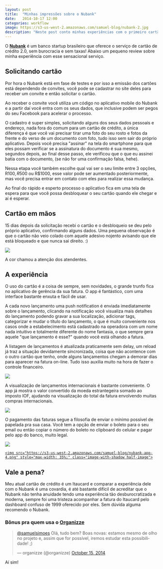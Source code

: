 ```yaml
---
layout: post
title:  "Minhas impressões sobre o Nubank"
date:   2014-10-17 12:00
categories: workflow
image: https://s3-us-west-2.amazonaws.com/samuel-blog/nubank-2.jpg
description: "Neste post conto minhas experiências com o primeiro cartão de crédito moderno e sem taxas do Brasil."
---
```


O **[Nubank](http://nubank.com.br)** é um banco startup brasileiro que oferece o serviço de cartão de crédito 2.0, sem burocracia e sem taxas! Abaixo um pequeno review sobre minha experiência com esse sensacional serviço.

## Solicitando cartão
Por hora o Nubank está em fase de testes e por isso a emissão dos cartões está dependendo de convites, você pode se cadastrar no site deles para receber um convite e então solicitar o cartão.

Ao receber o convite você utiliza um código no aplicativo mobile do Nubank e a partir daí você entra com os seus dados, que inclusive podem ser pegos do seu Facebook para acelerar o processo.

O cadastro é super simples, solicitando alguns dos seus dados pessoais e endereço, nada fora do comum para um cartão de crédito, a única diferença é que você vai precisar tirar uma foto do seu rosto e fotos da frente e do verso de um documento com foto, tudo isso sem sair do próprio aplicativo. Depois você precisa "assinar" na tela do smartphone para que eles possam verificar se a assinatura do documento é sua mesmo, segundos depois, ao final desse passo, ele verificou que o que eu assinei batia com o documento, (se não for uma confirmação falsa, hehe).

Nessa etapa você também escolhe qual vai ser o seu limite entre 3 opções, R$100, R$500 ou R$1000, esse valor pode ser aumentado posteriormente, mas você precisa entrar em contato com eles para realizar essa mudança.

Ao final do rápido e esperto processo o aplicativo fica em uma tela de espera para que você possa desbloquear o seu cartão quando ele chegar e aí é esperar.

## Cartão em mãos

15 dias depois da solicitação recebi o cartão e o desbloqueio se deu pelo próprio aplicativo, confirmando alguns dados. Uma pequena observação é que o cartão não veio colado com aquele adesivo nojento avisando que ele está bloqueado e que nunca sai direito. :)

<div class="image-container">
  <a href="https://s3-us-west-2.amazonaws.com/samuel-blog/nubank-2.jpg" target="_blank">
    <img src="https://s3-us-west-2.amazonaws.com/samuel-blog/nubank-2.jpg" class="image-with-shadow half-image" />
  </a>
  <p class="legend">A cor chamou a atenção dos atendentes.</p>
</div>

## A experiência

O uso do cartão é a coisa de sempre, sem novidades, o grande trunfo fica no aplicativo de gerência da sua fatura. O app é fantástico, com uma interface bastante enxuta e fácil de usar.

A cada novo lançamento uma push notification é enviada imediatamente sobre o lançamento, clicando na notificação você visualiza mais detalhes do lançamento podendo gravar a sua localização, adicionar tags, categorizar e mudar o título do lançamento, o que é muito conveniente nos casos onde a estabelecimento está cadastrado na operadora com um nome nada intuitivo e totalmente diferente do nome fantasia, o que sempre gera aquele "que lançamento é esse?" quando você está olhando a fatura.

A listagem de lançamentos é atualizada praticamente sem delay, um reload já traz a situação devidamente sincronizada, coisa que não acontence com o outro cartão que tenho, onde alguns lançamentos chegam a demorar dias para aparecer na fatura on-line. Tudo isso auxilia muito na hora de fazer o controle financeiro.

<div class="image-container">
  <a href="https://s3-us-west-2.amazonaws.com/samuel-blog/nubank-app-1.png" target="_blank">
    <img src="https://s3-us-west-2.amazonaws.com/samuel-blog/nubank-app-1.png" style="max-width: 35%;" class="image-with-shadow half-image" />
  </a>
</div>

A visualização de lançamentos internacionais é bastante conveniente. O app já mostra o valor convertido da moeda estrantegeira somado ao imposto IOF, ajudando na visualização do total da fatura envolvendo muitas compras internacionais.

<div class="image-container">
  <a href="https://s3-us-west-2.amazonaws.com/samuel-blog/nubank-app-2.png" target="_blank">
    <img src="https://s3-us-west-2.amazonaws.com/samuel-blog/nubank-app-2.png" style="max-width: 35%;" class="image-with-shadow half-image" />
  </a>
</div>

O pagamento das faturas segue a filosofia de enviar o mínimo possível de papelada pra sua casa. Você tem a opção de enviar o boleto para o seu email ou então copiar o número do boleto no clipboard do celular e pagar pelo app do banco, muito legal.

<div class="image-container">
  <a href="https://s3-us-west-2.amazonaws.com/samuel-blog/nubank-app-3.png" target="_blank">
    <img src="https://s3-us-west-2.amazonaws.com/samuel-blog/nubank-app-3.png" style="max-width: 35%;" class="image-with-shadow half-image" />

    <img src="https://s3-us-west-2.amazonaws.com/samuel-blog/nubank-app-4.png" style="max-width: 35%;" class="image-with-shadow half-image">
  </a>
</div>

## Vale a pena?

Meu atual cartão de crédito é um Itaucard e comparar a experiência dele com o Nubank é uma covardia, é até bastante difícil de acreditar que o Nubank não tenha anuidade tendo uma experiência tão desburocratizada e moderna, sempre foi uma tristeza acompanhar a fatura do Itaucard pelo dashboard confuso de 1999 oferecido por eles. Sem dúvida alguma recomendo o Nubank.


### Bônus pra quem usa o [Organizze](http://organizze.com.br)

<blockquote class="twitter-tweet" lang="en"><p><a href="https://twitter.com/samuelsimoes">@samuelsimoes</a> Olá, tudo bem? Boas novas: estamos mesmo de olho no projeto e, assim que for possível, iremos estudar esta possibilidade! ;)</p>&mdash; organizze (@organizze) <a href="https://twitter.com/organizze/status/522396791258750976">October 15, 2014</a></blockquote> <script async src="//platform.twitter.com/widgets.js" charset="utf-8"></script>

Aí sim!
